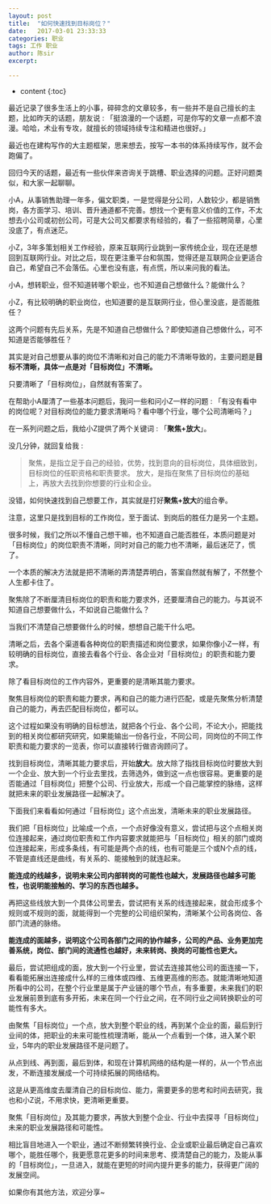 ```yaml
---
layout: post
title:  "如何快速找到目标岗位？"
date:   2017-03-01 23:33:33
categories: 职业
tags: 工作 职业
author: 陈sir
excerpt: 

---
```

* content
{:toc}

最近记录了很多生活上的小事，碎碎念的文章较多，有一些并不是自己擅长的主题，比如昨天的话题，朋友说 : 「挺浪漫的一个话题，可是你写的文章一点都不浪漫。哈哈，术业有专攻，就擅长的领域持续专注和精进也很好。」

最近也在建构写作的大主题框架，思来想去，按写一本书的体系持续写作，就不会跑偏了。

回归今天的话题，最近有一些伙伴来咨询关于跳槽、职业选择的问题。正好问题类似，和大家一起聊聊。

小A，从事销售助理一年多，偏文职类，一是觉得是分公司，人数较少，都是销售岗，各方面学习、培训、晋升通道都不完善。想找一个更有意义价值的工作，不太想去小公司或初创公司，可是大公司又都要求有经验的，看了一些招聘简章，心里没底了，有点迷茫。

小Z，3年多策划相关工作经验，原来互联网行业跳到一家传统企业，现在还是想回到互联网行业。对比之后，现在更注重平台和氛围，觉得还是互联网企业更适合自己，希望自己不会落伍。心里也没有底，有点慌，所以来问我的看法。

小A，想转职业，但不知道转哪个职业，也不知道自己想做什么？能做什么？

小Z，有比较明确的职业岗位，也知道要的是互联网行业，但心里没底，是否能胜任？

这两个问题有先后关系，先是不知道自己想做什么？即使知道自己想做什么，可不知道是否能够胜任？

其实是对自己想要从事的岗位不清晰和对自己的能力不清晰导致的，主要问题是**目标不清晰，具体一点是对「目标岗位」不清晰。**

只要清晰了「目标岗位」，自然就有答案了。

在帮助小A厘清了一些基本问题后，我问一些和问小Z一样的问题 : 「有没有看中的岗位呢？对目标岗位的能力要求清晰吗？看中哪个行业，哪个公司清晰吗？」

在一系列问题之后，我给小Z提供了两个关键词 : 「**聚焦+放大**」。

没几分钟，就回复给我 : 

>聚焦，是指立足于自己的经验，优势，找到意向的目标岗位，具体细致到，目标岗位的任职资格和职责要求。
放大，是指在聚焦了目标岗位的基础上，再放大去找到你想要的行业和企业。

没错，如何快速找到自己想要工作，其实就是打好**聚焦+放大**的组合拳。

注意，这里只是找到目标的工作岗位，至于面试、到岗后的胜任力是另一个主题。

很多时候，我们之所以不懂自己想干嘛，也不知道自己能否胜任，本质问题是对「目标岗位」的岗位职责不清晰，同时对自己的能力也不清晰，最后迷茫了，慌了。

一个本质的解决方法就是把不清晰的弄清楚弄明白，答案自然就有解了，不然整个人生都卡住了。

聚焦除了不断厘清目标岗位的职责和能力要求外，还要厘清自己的能力。与其说不知道自己想要做什么，不如说自己能做什么？

当我们不清楚自己想要做什么的时候，想想自己能干什么吧。

清晰之后，去各个渠道看各种岗位的职责描述和岗位要求，如果你像小Z一样，有较明确的目标岗位，直接去看各个行业、各企业对「目标岗位」的职责和能力要求。

除了看目标岗位的工作内容外，更重要的是清晰其能力要求。

聚焦目标岗位的职责和能力要求，再和自己的能力进行匹配，或是先聚焦分析清楚自己的能力，再去匹配目标岗位，都可以。

这个过程如果没有明确的目标想法，就把各个行业、各个公司，不论大小，把能找到的相关岗位都研究研究，如果能输出一份各行业，不同公司，同岗位的不同工作职责和能力要求的一览表，你可以直接转行做咨询顾问了。

找到目标岗位，清晰其能力要求后，开始**放大**。放大除了指找目标岗位时要放大到一个企业、放大到一个行业去里找，去筛选外，做到这一点也很容易。更重要的是否能通过「目标岗位」把整个公司、行业放大，形成一个自己能掌控的脉络，这样就把未来的职业发展路径一起解决了。

下面我们来看看如何通过「目标岗位」这个点出发，清晰未来的职业发展路径。

我们把「目标岗位」比喻成一个点，一个点好像没有意义，尝试把与这个点相关岗位连接起来，通过岗位职责和工作内容要求就能把与「目标岗位」相关的部门或岗位连接起来，形成多条线，有可能是两个点的线，也有可能是三个或N个点的线，不管是直线还是曲线，有关系的、能接触到的就连起来。

**能连成的线越多，说明未来公司内部转岗的可能性也越大，发展路径也越多可能性，也说明能接触的、学习的东西也越多。**

再把这些线放大到一个具体公司里去，尝试把有关系的线连接起来，就会形成多个规则或不规则的面，就能得到一个完整的公司组织架构，清晰某个公司各岗位、各部门流通的脉络。

**能连成的面越多，说明这个公司各部门之间的协作越多，公司的产品、业务更加完善系统，岗位、部门间的流通性也越好，未来转岗、换岗的可能性也更大。**

最后，尝试把组成的面，放大到一个行业里，尝试去连接其他公司的面连接一下，看看能拓展出连接成什么样的三维体或四维、五维更高维的形态。就能清晰地知道所看中的公司，在整个行业里是属于产业链的哪个节点，有多重要，未来我们的职业发展前景到底有多开拓，未来在同一个行业之间，在不同行业之间转换职业的可能性有多大。

由聚焦「目标岗位」一个点，放大到整个职业的线，再到某个企业的面，最后到行业间的体，把职业的未来可能性梳理清晰，能从一个点看到一个体，进入某个职业，5年内的职业发展路径不是问题了。

从点到线、再到面，最后到体，和现在计算机网络的结构是一样的，从一个节点出发，不断连接发展成一个可持续拓展的网络结构。

这是从更高维度去厘清自己的目标岗位、能力，需要更多的思考和时间去研究，我也和小Z说，不用求快，更清晰更重要。

聚焦「目标岗位」及其能力要求，再放大到整个企业、行业中去探寻「目标岗位」未来的职业发展路径和可能性。

相比盲目地进入一个职业，通过不断频繁转换行业、企业或职业最后确定自己喜欢哪个，能胜任哪个，我更愿意花更多的时间来思考、摸清楚自己的能力，及能从事的「目标岗位」，一旦进入，就能在更短的时间内提升更多的能力，获得更广阔的发展空间。

如果你有其他方法，欢迎分享~